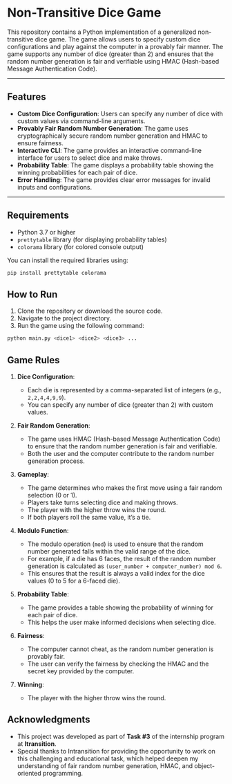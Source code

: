 # Non-Transitive Dice Game

This repository contains a Python implementation of a generalized non-transitive dice game. The game allows users to specify custom dice configurations and play against the computer in a provably fair manner. The game supports any number of dice (greater than 2) and ensures that the random number generation is fair and verifiable using HMAC (Hash-based Message Authentication Code).

---

## Features

- **Custom Dice Configuration**: Users can specify any number of dice with custom values via command-line arguments.
- **Provably Fair Random Number Generation**: The game uses cryptographically secure random number generation and HMAC to ensure fairness.
- **Interactive CLI**: The game provides an interactive command-line interface for users to select dice and make throws.
- **Probability Table**: The game displays a probability table showing the winning probabilities for each pair of dice.
- **Error Handling**: The game provides clear error messages for invalid inputs and configurations.

---

## Requirements

- Python 3.7 or higher
- `prettytable` library (for displaying probability tables)
- `colorama` library (for colored console output)

You can install the required libraries using:

```bash
pip install prettytable colorama
```

## How to Run

1. Clone the repository or download the source code.
2. Navigate to the project directory.
3. Run the game using the following command:

```bash
python main.py <dice1> <dice2> <dice3> ...
```

## Game Rules

1. **Dice Configuration**:
   - Each die is represented by a comma-separated list of integers (e.g., `2,2,4,4,9,9`).
   - You can specify any number of dice (greater than 2) with custom values.

2. **Fair Random Generation**:
   - The game uses HMAC (Hash-based Message Authentication Code) to ensure that the random number generation is fair and verifiable.
   - Both the user and the computer contribute to the random number generation process.

3. **Gameplay**:
   - The game determines who makes the first move using a fair random selection (0 or 1).
   - Players take turns selecting dice and making throws.
   - The player with the higher throw wins the round.
   - If both players roll the same value, it’s a tie.

4. **Modulo Function**:
   - The modulo operation (`mod`) is used to ensure that the random number generated falls within the valid range of the dice.
   - For example, if a die has 6 faces, the result of the random number generation is calculated as `(user_number + computer_number) mod 6`.
   - This ensures that the result is always a valid index for the dice values (0 to 5 for a 6-faced die).

5. **Probability Table**:
   - The game provides a table showing the probability of winning for each pair of dice.
   - This helps the user make informed decisions when selecting dice.

6. **Fairness**:
   - The computer cannot cheat, as the random number generation is provably fair.
   - The user can verify the fairness by checking the HMAC and the secret key provided by the computer.

7. **Winning**:
   - The player with the higher throw wins the round.
  
## Acknowledgments

- This project was developed as part of **Task #3** of the internship program at **Itransition**.
- Special thanks to Intransition for providing the opportunity to work on this challenging and educational task, which helped deepen my understanding of fair random number generation, HMAC, and object-oriented programming.
